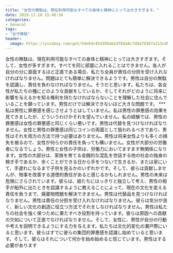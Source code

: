 ```yaml
---
title: "女性の無駄は、現在利用可能なすべての身体と精神にとっては大きすぎます。"
date: 2019-11-28 15:48:34
categories:
- General
tags:
- "女子無駄"
header:
  image: https://pixabay.com/get/54e6dc454356ab14f6da8c7dda79367a113cdbe25b526c4870287fdd954ec059b8_1280.jpg
---
```


女性の無駄は、現在利用可能なすべての身体と精神にとっては大きすぎます。そして、女性が多すぎます。すべてを同じ部屋に入れることはできません。各人が自分の分に直面するほど正直である場合、私たち全員が責任の分担を受け入れなければなりません。問題はとても簡単に解決できるようです。男性は自分の無駄を認識し、責任を負わなければなりません。そうだと思います。私たちは、各女性が私たちの種にどのような貢献をしているか、そしてそれがどのように将来に影響を与えるかを知る権利を持たなければならないことを理解した社会に住んでいることを願っています。男性だけでは解決できないほど大きな問題です。 ***私は男性に罪悪感を感じさせようとはしていません。私は男性の罪悪感の効果を見てきましたが、どういうわけかそれを望んでいません。私の経験では、男性の罪悪感は女性の罪悪感と同じくらい悪いです。男性は代替を見つけなければなりません。女性と男性の罪悪感は同じコインの両面として扱われるべきであり、男性はそれを両方の方法で持つ必要はありません。男性は将来女性よりも多くの損失を被るので、女性が何らかの責任を負っても構いません。女性が大部分の労働者になるでしょう。男性と女性の子供は、労働力においてますます無関係になります。女性の大部分は、家族を育てる金銭的な混乱を世話する他の社会の独身の稼ぎ手であるか、歩くことができる日から手をつないで生きるか、または家にいて、手遅れになるまで子供を見るかのいずれかです。そして、彼らは貢献しませんが、物事を改善する道徳的責任があると感じるかもしれません。男性の未来は危険にさらされています。彼らは、娘たちにはっきりと独立して考え、男性の相手が船外に出たときを認識するように教えることによって、現在の文化を変える責任を負うまで、廃棄物問題を解決できません。男性は代替品を見つけなければなりません。男性は責任の分担を受け入れなければなりません。彼らは気分が良く、新しい文化の創造に役立つ方法でそれをしなければなりません。男性は私たちの社会を強く保つために果たすべき役割を持っています。彼らは原因への貢献の欠如について正直でなければなりません。そして、女性に、男性が自分の行動や考えを説明できるようにする力を与えます。私たちは文化的変化の瀬戸際にいると思います。彼らはすでに彼らの集団的罪悪感を認識し始めていると思います。そして、彼らはそれについて何かを始め始めると信じています。男性はする必要があります
